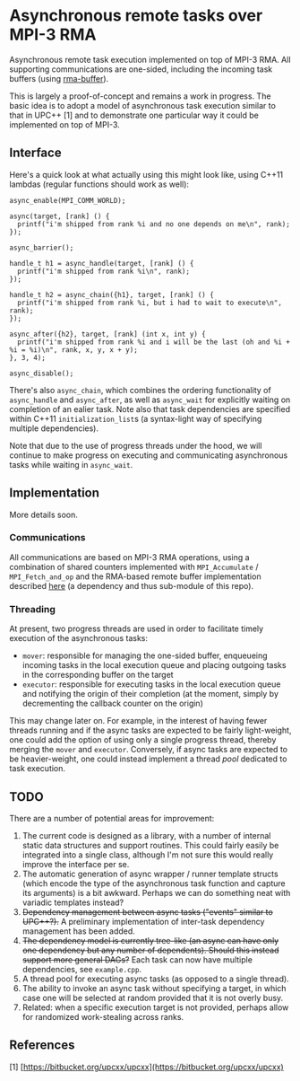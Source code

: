 # Asynchronous remote tasks over MPI-3 RMA

Asynchronous remote task execution implemented on top of MPI-3 RMA.
All supporting communications are one-sided, including the incoming task
buffers (using [rma-buffer](https://github.com/swfrench/rma-buffer)).

This is largely a proof-of-concept and remains a work in progress. The basic
idea is to adopt a model of asynchronous task execution similar to that in
UPC++ [1] and to demonstrate one particular way it could be implemented on
top of MPI-3.

## Interface

Here's a quick look at what actually using this might look like, using C++11
lambdas (regular functions should work as well):

    async_enable(MPI_COMM_WORLD);

    async(target, [rank] () {
      printf("i'm shipped from rank %i and no one depends on me\n", rank);
    });

    async_barrier();

    handle_t h1 = async_handle(target, [rank] () {
      printf("i'm shipped from rank %i\n", rank);
    });

    handle_t h2 = async_chain({h1}, target, [rank] () {
      printf("i'm shipped from rank %i, but i had to wait to execute\n", rank);
    });

    async_after({h2}, target, [rank] (int x, int y) {
      printf("i'm shipped from rank %i and i will be the last (oh and %i + %i = %i)\n", rank, x, y, x + y);
    }, 3, 4);

    async_disable();

There's also `async_chain`, which combines the ordering functionality of
`async_handle` and `async_after`, as well as `async_wait` for explicitly
waiting on completion of an ealier task. Note also that task dependencies are
specified within C++11 `initialization_list`s (a syntax-light way of specifying
multiple dependencies).

Note that due to the use of progress threads under the hood, we will continue
to make progress on executing and communicating asynchronous tasks while
waiting in `async_wait`.

## Implementation

More details soon.

### Communications

All communications are based on MPI-3 RMA operations, using a combination of
shared counters implemented with `MPI_Accumulate` / `MPI_Fetch_and_op` and the
RMA-based remote buffer implementation described
[here](https://github.com/swfrench/rma-buffer) (a dependency and thus
sub-module of this repo).

### Threading

At present, two progress threads are used in order to facilitate timely
execution of the asynchronous tasks:

* `mover`: responsible for managing the one-sided buffer, enqueueing incoming
  tasks in the local execution queue and placing outgoing tasks in the
  corresponding buffer on the target
* `executor`: responsible for executing tasks in the local execution queue and
  notifying the origin of their completion (at the moment, simply by
  decrementing the callback counter on the origin)

This may change later on. For example, in the interest of having fewer threads
running and if the async tasks are expected to be fairly light-weight, one
could add the option of using only a single progress thread, thereby merging
the `mover` and `executor`. Conversely, if async tasks are expected to be
heavier-weight, one could instead implement a thread *pool* dedicated to task
execution.

## TODO

There are a number of potential areas for improvement:

1.  The current code is designed as a library, with a number of internal static
    data structures and support routines. This could fairly easily be
    integrated into a single class, although I'm not sure this would really
    improve the interface per se.
2.  The automatic generation of async wrapper / runner template structs (which
    encode the type of the asynchronous task function and capture its
    arguments) is a bit awkward. Perhaps we can do something neat with variadic
    templates instead?
3.  ~~Dependency management between async tasks ("events" similar to UPC++?).~~
    A preliminary implementation of inter-task dependency management has been
    added.
4.  ~~The dependency model is currently tree-like (an async can have only one
    dependency but any number of dependents). Should this instead support more
    general DAGs?~~ Each task can now have multiple dependencies, see `example.cpp`.
5.  A thread pool for executing async tasks (as opposed to a single thread).
6.  The ability to invoke an async task without specifying a target, in which
    case one will be selected at random provided that it is not overly busy.
7.  Related: when a specific execution target is not provided, perhaps allow
    for randomized work-stealing across ranks.

## References

[1] [https://bitbucket.org/upcxx/upcxx](https://bitbucket.org/upcxx/upcxx)
